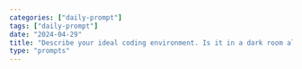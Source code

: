 ```yaml
---
categories: ["daily-prompt"]
tags: ["daily-prompt"]
date: "2024-04-29"
title: "Describe your ideal coding environment. Is it in a dark room alone? A coffee shop? A nearby park? An actual office?"
type: "prompts"
---
```


